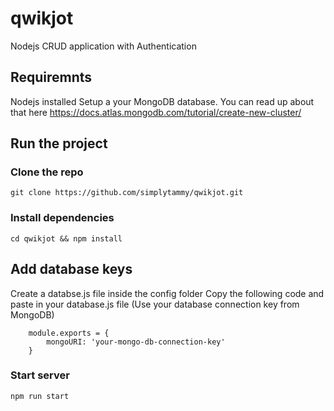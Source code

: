 # qwikjot
Nodejs CRUD application with Authentication

## Requiremnts
Nodejs installed
Setup a your MongoDB database. You can read up about that here https://docs.atlas.mongodb.com/tutorial/create-new-cluster/

## Run the project

### Clone the repo
```git clone https://github.com/simplytammy/qwikjot.git```

### Install dependencies
```cd qwikjot && npm install```

## Add database keys
Create a databse.js file inside the config folder
Copy the following code and paste in your database.js file (Use your database connection key from MongoDB)

```
	module.exports = {
		mongoURI: 'your-mongo-db-connection-key'
	}
```

### Start server
```npm run start```
